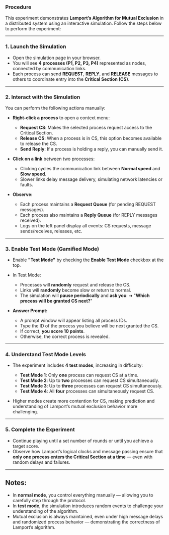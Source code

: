 ### Procedure

This experiment demonstrates **Lamport’s Algorithm for Mutual Exclusion** in a distributed system using an interactive simulation. Follow the steps below to perform the experiment:

---

### **1. Launch the Simulation**

- Open the simulation page in your browser.
- You will see **4 processes (P1, P2, P3, P4)** represented as nodes, connected by communication links.
- Each process can send **REQUEST**, **REPLY**, and **RELEASE** messages to others to coordinate entry into the **Critical Section (CS)**.

---

### **2. Interact with the Simulation**

You can perform the following actions manually:

- **Right-click a process** to open a context menu:
  - **Request CS**: Makes the selected process request access to the Critical Section.
  - **Release CS**: When a process is in CS, this option becomes available to release the CS.
  - **Send Reply**: If a process is holding a reply, you can manually send it.

- **Click on a link** between two processes:
  - Clicking cycles the communication link between **Normal speed** and **Slow speed**.
  - Slower links delay message delivery, simulating network latencies or faults.

- **Observe:**
  - Each process maintains a **Request Queue** (for pending REQUEST messages).
  - Each process also maintains a **Reply Queue** (for REPLY messages received).
  - Logs on the left panel display all events: CS requests, message sends/receives, releases, etc.

---

### **3. Enable Test Mode (Gamified Mode)**

- Enable **"Test Mode"** by checking the **Enable Test Mode** checkbox at the top.
- In Test Mode:
  - Processes will **randomly** request and release the CS.
  - Links will **randomly** become slow or return to normal.
  - The simulation will **pause periodically** and **ask you**:
    ➔ "**Which process will be granted CS next?**"

- **Answer Prompt:**
  - A prompt window will appear listing all process IDs.
  - Type the ID of the process you believe will be next granted the CS.
  - If correct, **you score 10 points**.
  - Otherwise, the correct process is revealed.

---

### **4. Understand Test Mode Levels**

- The experiment includes **4 test modes**, increasing in difficulty:
  - **Test Mode 1**: Only **one** process can request CS at a time.
  - **Test Mode 2**: Up to **two** processes can request CS simultaneously.
  - **Test Mode 3**: Up to **three** processes can request CS simultaneously.
  - **Test Mode 4**: All **four** processes can simultaneously request CS.

- Higher modes create more contention for CS, making prediction and understanding of Lamport’s mutual exclusion behavior more challenging.

---

### **5. Complete the Experiment**

- Continue playing until a set number of rounds or until you achieve a target score.
- Observe how Lamport’s logical clocks and message passing ensure that **only one process enters the Critical Section at a time** — even with random delays and failures.

---

## **Notes:**
- In **normal mode**, you control everything manually — allowing you to carefully step through the protocol.
- In **test mode**, the simulation introduces random events to challenge your understanding of the algorithm.
- Mutual exclusion is always maintained, even under high message delays and randomized process behavior — demonstrating the correctness of Lamport’s algorithm.
